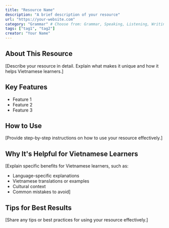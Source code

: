 ```yaml
---
title: "Resource Name"
description: "A brief description of your resource"
url: "https://your-website.com"
category: "Grammar" # Choose from: Grammar, Speaking, Listening, Writing, IELTS, TOEFL, Vocabulary, Beginner, Intermediate, Advanced
tags: ["tag1", "tag2"]
creator: "Your Name"
---
```


## About This Resource

[Describe your resource in detail. Explain what makes it unique and how it helps Vietnamese learners.]

## Key Features

- Feature 1
- Feature 2
- Feature 3

## How to Use

[Provide step-by-step instructions on how to use your resource effectively.]

## Why It's Helpful for Vietnamese Learners

[Explain specific benefits for Vietnamese learners, such as:
- Language-specific explanations
- Vietnamese translations or examples
- Cultural context
- Common mistakes to avoid]

## Tips for Best Results

[Share any tips or best practices for using your resource effectively.] 